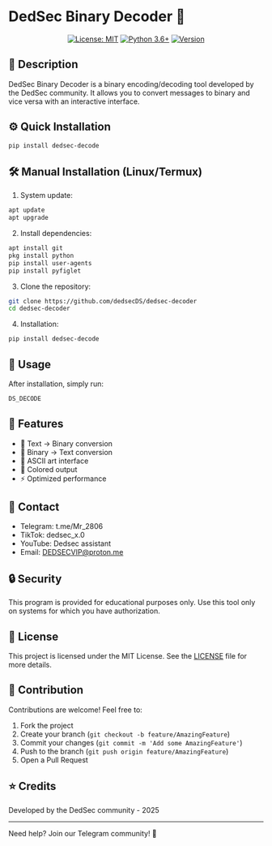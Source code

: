 # DedSec Binary Decoder 🔰

<div align="center">

[![License: MIT](https://img.shields.io/badge/License-MIT-yellow.svg)](https://opensource.org/licenses/MIT)
[![Python 3.6+](https://img.shields.io/badge/python-3.6+-blue.svg)](https://www.python.org/downloads/)
[![Version](https://img.shields.io/badge/version-1.0.0-green.svg)](https://github.com/dedsecDS/dedsec-decoder)

</div>

## 📝 Description

DedSec Binary Decoder is a binary encoding/decoding tool developed by the DedSec community. It allows you to convert messages to binary and vice versa with an interactive interface.

## ⚙️ Quick Installation

```bash
pip install dedsec-decode
```

## 🛠️ Manual Installation (Linux/Termux)

1. System update:
```bash
apt update
apt upgrade
```

2. Install dependencies:
```bash
apt install git
pkg install python
pip install user-agents
pip install pyfiglet
```

3. Clone the repository:
```bash
git clone https://github.com/dedsecDS/dedsec-decoder
cd dedsec-decoder
```

4. Installation:
```bash
pip install dedsec-decode
```

## 🚀 Usage

After installation, simply run:
```bash
DS_DECODE
```

## 🔧 Features

- 🔄 Text → Binary conversion
- 🔄 Binary → Text conversion
- 🎨 ASCII art interface
- 🌈 Colored output
- ⚡ Optimized performance

## 📱 Contact

- Telegram: t.me/Mr_2806
- TikTok: dedsec_x.0
- YouTube: Dedsec assistant
- Email: DEDSECVIP@proton.me

## 🔒 Security

This program is provided for educational purposes only. Use this tool only on systems for which you have authorization.

## 📄 License

This project is licensed under the MIT License. See the [LICENSE](LICENSE) file for more details.

## 🤝 Contribution

Contributions are welcome! Feel free to:
1. Fork the project
2. Create your branch (`git checkout -b feature/AmazingFeature`)
3. Commit your changes (`git commit -m 'Add some AmazingFeature'`)
4. Push to the branch (`git push origin feature/AmazingFeature`)
5. Open a Pull Request

## ⭐ Credits

Developed by the DedSec community - 2025

---

Need help? Join our Telegram community! 🚀
